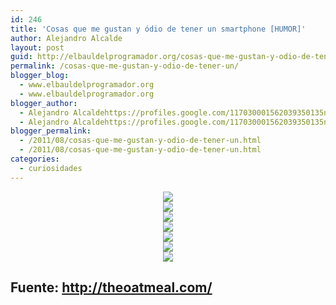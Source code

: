 ```yaml
---
id: 246
title: 'Cosas que me gustan y ódio de tener un smartphone [HUMOR]'
author: Alejandro Alcalde
layout: post
guid: http://elbauldelprogramador.org/cosas-que-me-gustan-y-odio-de-tener-un-smartphone-humor/
permalink: /cosas-que-me-gustan-y-odio-de-tener-un/
blogger_blog:
  - www.elbauldelprogramador.org
  - www.elbauldelprogramador.org
blogger_author:
  - Alejandro Alcaldehttps://profiles.google.com/117030001562039350135noreply@blogger.com
  - Alejandro Alcaldehttps://profiles.google.com/117030001562039350135noreply@blogger.com
blogger_permalink:
  - /2011/08/cosas-que-me-gustan-y-odio-de-tener-un.html
  - /2011/08/cosas-que-me-gustan-y-odio-de-tener-un.html
categories:
  - curiosidades
---
```

<div class="separator" style="clear: both; text-align: center;">
  <a href="http://3.bp.blogspot.com/-CJyM4IL1WA0/TkvvBHtN1TI/AAAAAAAAAuI/7_KZkLlzAok/s1600/1.png" imageanchor="1" style="margin-left:1em; margin-right:1em"><img border="0" src="http://3.bp.blogspot.com/-CJyM4IL1WA0/TkvvBHtN1TI/AAAAAAAAAuI/7_KZkLlzAok/s1600/1.png" /></a>
</div>

  
<!--more-->

<div class="separator" style="clear: both; text-align: center;">
  <a href="http://2.bp.blogspot.com/-aPJ-XUYzKx8/TkvvBRxT-jI/AAAAAAAAAuQ/rrEYvG2Lttc/s1600/3.png" imageanchor="1" style="margin-left:1em; margin-right:1em"><img border="0" src="http://2.bp.blogspot.com/-aPJ-XUYzKx8/TkvvBRxT-jI/AAAAAAAAAuQ/rrEYvG2Lttc/s1600/3.png" /></a>
</div>

<div class="separator" style="clear: both; text-align: center;">
  <a href="http://4.bp.blogspot.com/-KgxlqoIYV8I/TkvvByrDHoI/AAAAAAAAAuY/JyYbyKm3a7s/s1600/4.png" imageanchor="1" style="margin-left:1em; margin-right:1em"><img border="0" src="http://4.bp.blogspot.com/-KgxlqoIYV8I/TkvvByrDHoI/AAAAAAAAAuY/JyYbyKm3a7s/s1600/4.png" /></a>
</div>

<div class="separator" style="clear: both; text-align: center;">
  <a href="http://4.bp.blogspot.com/-3E-_uL25cS4/TkvvCBheG-I/AAAAAAAAAug/MZ2mRo8hRpQ/s1600/5.png" imageanchor="1" style="margin-left:1em; margin-right:1em"><img border="0"  src="http://4.bp.blogspot.com/-3E-_uL25cS4/TkvvCBheG-I/AAAAAAAAAug/MZ2mRo8hRpQ/s1600/5.png" /></a>
</div>

<div class="separator" style="clear: both; text-align: center;">
  <a href="http://3.bp.blogspot.com/-GSQJlaYUagU/TkvvCkJr8tI/AAAAAAAAAuo/sMZxYTThkWg/s1600/7.png" imageanchor="1" style="margin-left:1em; margin-right:1em"><img border="0"  src="http://3.bp.blogspot.com/-GSQJlaYUagU/TkvvCkJr8tI/AAAAAAAAAuo/sMZxYTThkWg/s1600/7.png" /></a>
</div>

<div class="separator" style="clear: both; text-align: center;">
  <a href="http://4.bp.blogspot.com/-jzWxU1bXjHk/TkvvKi3gfNI/AAAAAAAAAuw/aQK01ps_gLo/s1600/8.png" imageanchor="1" style="margin-left:1em; margin-right:1em"><img border="0"  src="http://4.bp.blogspot.com/-jzWxU1bXjHk/TkvvKi3gfNI/AAAAAAAAAuw/aQK01ps_gLo/s1600/8.png" /></a>
</div>

<div class="separator" style="clear: both; text-align: center;">
  <a href="http://4.bp.blogspot.com/-77SLqwtT_78/TkvvK_Y3YhI/AAAAAAAAAu4/rvO-e1b8_g4/s1600/11.png" imageanchor="1" style="margin-left:1em; margin-right:1em"><img border="0"  src="http://4.bp.blogspot.com/-77SLqwtT_78/TkvvK_Y3YhI/AAAAAAAAAu4/rvO-e1b8_g4/s1600/11.png" /></a>
</div>

## Fuente: <http://theoatmeal.com/>

